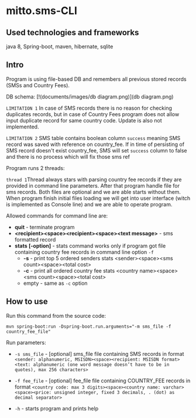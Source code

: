 # mitto.sms-CLI


## Used technologies and frameworks
java 8, Spring-boot, maven, hibernate, sqlite


## Intro
Program is using file-based DB and remembers all previous stored records (SMSs and Country Fees).  

DB schema:
[!(documents/images/db diagram.png)](db diagram.png)

`LIMITATION 1`
In case of SMS records there is no reason for checking duplicates records, but in case of Country Fees
program does not allow input duplicate record for same country code. Update is also not implemented. 

`LIMITATION 2`
SMS table contains boolean column `success` meaning SMS record was saved with reference on country_fee. If
in time of persisting of SMS record doesn't exist country_fee, SMS will set `success` column to false and there is no 
process which will fix those sms ref 


Program runs 2 threads:

`thread 1`Thread always stars with parsing country fee records if they are provided in command line parameters. After 
that program handle file for sms records. Both files are optional and we are able starts without them. When program 
finish initial files loading we will get into user interface (witch is implemented as Console line) and we are able to 
operate program. 

Allowed commands for command line are: 
* **quit** - terminate program 
* **\<recipient\>\<space\>\<recipient\>\<space\><text message\>** - sms formatted record
* **stats** **\[-option\]** - stats command works only if program got file containing country fee records in command line option `-f`
    * **-s** - print top 5 ordered senders stats \<sender\>\<space\>\<sms count\>\<space\>\<total cost\>
    * **-c** - print all ordered country fee stats \<country name\>\<space\>\<sms count\>\<space\>\<total cost\>
    * empty - same as `-c` option

 



## How to use

Run this command from the source code:

```
mvn spring-boot:run -Dspring-boot.run.arguments="-m sms_file -f country_fee_file"
```

Run parameters:

* `-s sms_file` - [optional] sms_file file containing SMS records in format `<sender: alphanumeric, MSISDN><space><recipient: MSISDN format><text: alphanumeric (one word message doesn’t have to be in quotes), max 256 characters>` 

* `-f fee_file` - [optional] fee_file file containing COUNTRY_FEE records in format `<country code: max 3 digits><space><country name: varchar><space><price: unsigned integer, fixed 3 decimals, . (dot) as decimal separator>`

* `-h` - starts program and prints help

